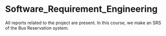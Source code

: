 # Software_Requirement_Engineering
All reports related to the project are present. In this course, we make an SRS of the Bus Reservation system.
   

